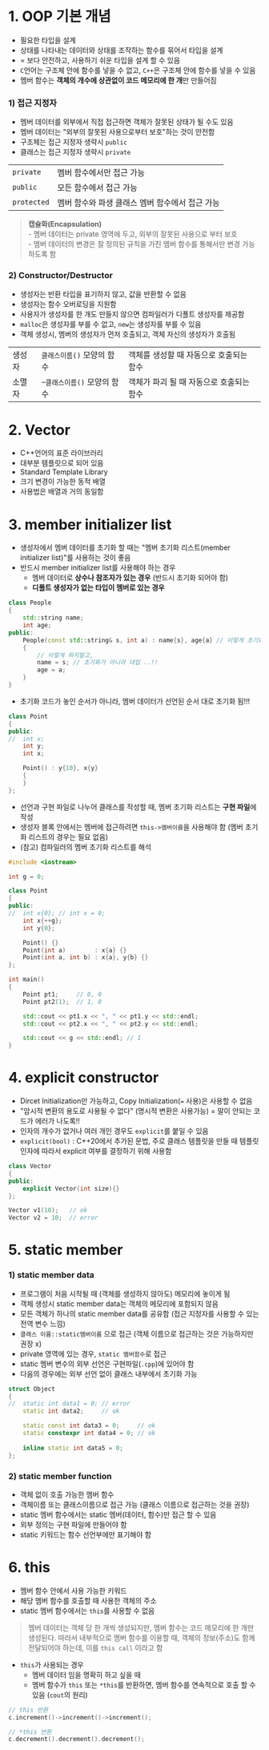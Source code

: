 # 1. OOP 기본 개념
- 필요한 타입을 설계
- 상태를 나타내는 데이터와 상태를 조작하는 함수를 묶어서 타입을 설계 
- = 보다 안전하고, 사용하기 쉬운 타입을 설계 할 수 있음
- `C`언어는 구조체 안에 함수를 넣을 수 없고, `C++`은 구조체 안에 함수를 넣을 수 있음
- 멤버 함수는 **객체의 개수에 상관없이 코드 메모리에 한 개**만 만들어짐


### 1) 접근 지정자
- 멤버 데이터를 외부에서 직접 접근하면 객체가 잘못된 상태가 될 수도 있음
- 멤버 데이터는 "외부의 잘못된 사용으로부터 보호"하는 것이 안전함
- 구조체는 접근 지정자 생략시 `public`
- 클래스는 접근 지정자 생략시 `private`

|||
|-|-|
|`private`|멤버 함수에서만 접근 가능|
|`public`|모든 함수에서 접근 가능|
|`protected`|멤버 함수와 파생 클래스 멤버 함수에서 접근 가능|

> **캡슐화(Encapsulation)** <br>
\- 멤버 데이터는 private 영역에 두고, 외부의 잘못된 사용으로 부터 보호 <br>
\- 멤버 데이터의 변경은 잘 정의된 규칙을 가진 멤버 함수를 통해서만 변경 가능하도록 함


### 2) Constructor/Destructor
- 생성자는 반환 타입을 표기하지 않고, 값을 반환할 수 없음
- 생성자는 함수 오버로딩을 지원함
- 사용자가 생성자를 한 개도 만들지 않으면 컴파일러가 디폴트 생성자를 제공함
- `malloc`은 생성자를 부를 수 없고, `new`는 생성자를 부를 수 있음
- 객체 생성시, 멤버의 생성자가 먼저 호출되고, 객체 자신의 생성자가 호출됨

||||
|-|-|-|
|생성자|`클래스이름()` 모양의 함수| 객체를 생성할 때 자동으로 호출되는 함수
|소멸자|`~클래스이름()` 모양의 함수| 객체가 파괴 될 때 자동으로 호출되는 함수

# 2. Vector
- C++언어의 표준 라이브러리
- 대부분 템플릿으로 되어 있음
- Standard Template Library
- 크기 변경이 가능한 동적 배열
- 사용법은 배열과 거의 동일함

# 3. member initializer list
- 생성자에서 멤버 데이터를 초기화 할 때는 "멤버 초기화 리스트(member initializer list)"를 사용하는 것이 좋음
- 반드시 member initializer list를 사용해야 하는 경우
    - 멤버 데이터로 **상수나 참조자가 있는 경우** (반드시 초기화 되어야 함)
    - **디폴트 생성자가 없는 타입이 멤버로 있는 경우**

```cpp
class People
{
    std::string name;
    int age;
public:
    People(const std::string& s, int a) : name{s}, age{a} // 이렇게 초기화 하자!!
    {
        // 이렇게 하지말고,
        name = s; // 초기화가 아니라 대입 ..!!
        age = a;
    }
}
```
- 초기화 코드가 놓인 순서가 아니라, 멤버 데이터가 선언된 순서 대로 초기화 됨!!!
```cpp
class Point
{
public:
//	int x;
	int y;
	int x;

	Point() : y{10}, x{y}
	{
	}
};
```
- 선언과 구현 파일로 나누어 클래스를 작성할 때, 멤버 초기화 리스트는 **구현 파일**에 작성
- 생성자 블록 안에서는 멤버에 접근하려면 `this->멤버이름`을 사용해야 함 (멤버 초기화 리스트의 경우는 필요 없음)
- (참고) 컴파일러의 멤버 초기화 리스트를 해석
```cpp
#include <iostream>

int g = 0;

class Point
{
public:
//	int x{0}; // int x = 0;
	int x{++g};
	int y{0};

	Point() {}
	Point(int a)        : x{a} {}
	Point(int a, int b) : x{a}, y{b} {}
};

int main()
{
	Point pt1;     // 0, 0
	Point pt2(1);  // 1, 0

	std::cout << pt1.x << ", " << pt1.y << std::endl;
	std::cout << pt2.x << ", " << pt2.y << std::endl;

	std::cout << g << std::endl; // 1
}
```

# 4. explicit constructor
- Dircet Initialization만 가능하고, Copy Initialization(`=` 사용)은 사용할 수 없음
- "암시적 변환의 용도로 사용될 수 없다" (명시적 변환은 사용가능) = 말이 안되는 코드가 에러가 나도록!!
- 인자의 개수가 없거나 여러 개인 경우도 `explicit`를 붙일 수 있음
- `explicit(bool)` : C++20에서 추가된 문법, 주로 클래스 템플릿을 만들 때 템플릿 인자에 따라서 explicit 여부를 결정하기 위해 사용함

```cpp
class Vector
{
public:
	explicit Vector(int size){}
};

Vector v1(10);   // ok
Vector v2 = 10;  // error
```

# 5. static member
### 1)  static member data
- 프로그램이 처음 시작될 때 (객체를 생성하지 않아도) 메모리에 놓이게 됨
- 객체 생성시 static member data는 객체의 메모리에 포함되지 않음
- 모든 객체가 하나의 static member data를 공유함 (접근 지정자를 사용할 수 있는 전역 변수 느낌)
- `클래스 이름::static멤버이름` 으로 접근 (객체 이름으로 접근하는 것은 가능하지만 권장 x)
- private 영역에 있는 경우, `static 멤버함수`로 접근
- static 멤버 변수의 외부 선언은 구현파일(`.cpp`)에 있어야 함
- 다음의 경우에는 외부 선언 없이 클래스 내부에서 초기화 가능
```cpp
struct Object
{
//	static int data1 = 0; // error
	static int data2;     // ok

	static const int data3 = 0;     // ok
	static constexpr int data4 = 0; // ok
		
	inline static int data5 = 0;
};
```
### 2) static member function
- 객체 없이 호출 가능한 멤버 함수
- 객체이름 또는 클래스이름으로 접근 가능 (클래스 이름으로 접근하는 것을 권장)
- static 멤버 함수에서는 static 멤버(데이터, 함수)만 접근 할 수 있음
- 외부 정의는 구현 파일에 만들어야 함
- static 키워드는 함수 선언부에만 표기해야 함

# 6. this
- 멤버 함수 안에서 사용 가능한 키워드
- 해당 멤버 함수를 호출할 때 사용한 객체의 주소
- static 멤버 함수에서는 `this`를 사용할 수 없음

> 멤버 데이터는 객체 당 한 개씩 생성되지만, 멤버 함수는 코드 메모리에 한 개만 생성된다.
> 따라서 내부적으로 멤버 함수를 이용할 때, 객체의 정보(주소)도 함께 전달되어야 하는데, 이를 `this call` 이라고 함

- `this`가 사용되는 경우
	- 멤버 데이터 임을 명확히 하고 싶을 때
	- 멤버 함수가 `this` 또는 `*this`를 반환하면, 멤버 함수를 연속적으로 호출 할 수 있음 (`cout`의 원리)
```cpp
// this 반환
c.increment()->increment()->increment();

// *this 반환
c.decrement().decrement().decrement();
```
